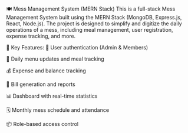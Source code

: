 🍽️ Mess Management System (MERN Stack)
This is a full-stack Mess Management System built using the MERN Stack (MongoDB, Express.js, React, Node.js).
The project is designed to simplify and digitize the daily operations of a mess, including meal management, user registration, expense tracking, and more.

🚀 Key Features:
🔐 User authentication (Admin & Members)

🍱 Daily menu updates and meal tracking

💰 Expense and balance tracking

🧾 Bill generation and reports

📊 Dashboard with real-time statistics

🗓️ Monthly mess schedule and attendance

📦 Role-based access control
